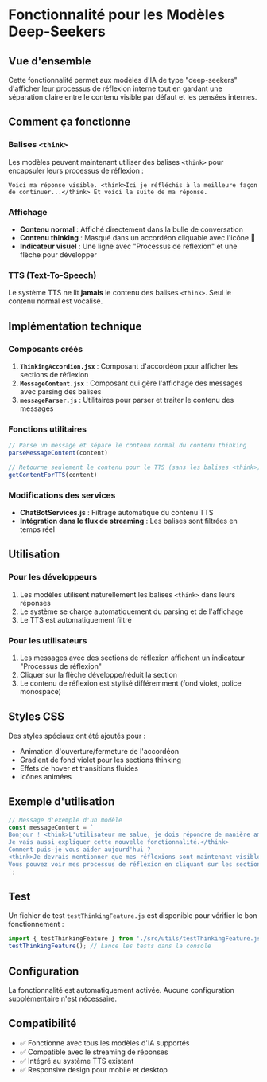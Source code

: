 # Fonctionnalité <think> pour les Modèles Deep-Seekers

## Vue d'ensemble

Cette fonctionnalité permet aux modèles d'IA de type "deep-seekers" d'afficher leur processus de réflexion interne tout en gardant une séparation claire entre le contenu visible par défaut et les pensées internes.

## Comment ça fonctionne

### Balises `<think>`

Les modèles peuvent maintenant utiliser des balises `<think>` pour encapsuler leurs processus de réflexion :

```
Voici ma réponse visible. <think>Ici je réfléchis à la meilleure façon de continuer...</think> Et voici la suite de ma réponse.
```

### Affichage

- **Contenu normal** : Affiché directement dans la bulle de conversation
- **Contenu thinking** : Masqué dans un accordéon cliquable avec l'icône 🧠
- **Indicateur visuel** : Une ligne avec "Processus de réflexion" et une flèche pour développer

### TTS (Text-To-Speech)

Le système TTS ne lit **jamais** le contenu des balises `<think>`. Seul le contenu normal est vocalisé.

## Implémentation technique

### Composants créés

1. **`ThinkingAccordion.jsx`** : Composant d'accordéon pour afficher les sections de réflexion
2. **`MessageContent.jsx`** : Composant qui gère l'affichage des messages avec parsing des balises
3. **`messageParser.js`** : Utilitaires pour parser et traiter le contenu des messages

### Fonctions utilitaires

```javascript
// Parse un message et sépare le contenu normal du contenu thinking
parseMessageContent(content) 

// Retourne seulement le contenu pour le TTS (sans les balises <think>)
getContentForTTS(content)
```

### Modifications des services

- **ChatBotServices.js** : Filtrage automatique du contenu TTS
- **Intégration dans le flux de streaming** : Les balises sont filtrées en temps réel

## Utilisation

### Pour les développeurs

1. Les modèles utilisent naturellement les balises `<think>` dans leurs réponses
2. Le système se charge automatiquement du parsing et de l'affichage
3. Le TTS est automatiquement filtré

### Pour les utilisateurs

1. Les messages avec des sections de réflexion affichent un indicateur "Processus de réflexion"
2. Cliquer sur la flèche développe/réduit la section
3. Le contenu de réflexion est stylisé différemment (fond violet, police monospace)

## Styles CSS

Des styles spéciaux ont été ajoutés pour :
- Animation d'ouverture/fermeture de l'accordéon
- Gradient de fond violet pour les sections thinking
- Effets de hover et transitions fluides
- Icônes animées

## Exemple d'utilisation

```javascript
// Message d'exemple d'un modèle
const messageContent = `
Bonjour ! <think>L'utilisateur me salue, je dois répondre de manière amicale. 
Je vais aussi expliquer cette nouvelle fonctionnalité.</think> 
Comment puis-je vous aider aujourd'hui ? 
<think>Je devrais mentionner que mes réflexions sont maintenant visibles.</think>
Vous pouvez voir mes processus de réflexion en cliquant sur les sections accordéon !
`;
```

## Test

Un fichier de test `testThinkingFeature.js` est disponible pour vérifier le bon fonctionnement :

```javascript
import { testThinkingFeature } from './src/utils/testThinkingFeature.js';
testThinkingFeature(); // Lance les tests dans la console
```

## Configuration

La fonctionnalité est automatiquement activée. Aucune configuration supplémentaire n'est nécessaire.

## Compatibilité

- ✅ Fonctionne avec tous les modèles d'IA supportés
- ✅ Compatible avec le streaming de réponses
- ✅ Intégré au système TTS existant
- ✅ Responsive design pour mobile et desktop